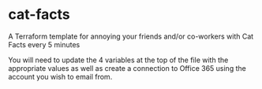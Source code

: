 # cat-facts
A Terraform template for annoying your friends and/or co-workers with Cat Facts every 5 minutes


You will need to update the 4 variables at the top of the file with the appropriate values as well as create a connection to Office 365 using the account you wish to email from.
